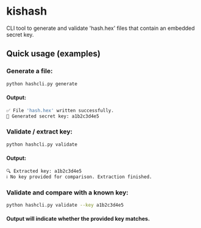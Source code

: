 # kishash
CLI tool to generate and validate 'hash.hex' files that contain an embedded secret key.

## Quick usage (examples)

### Generate a file:
```sh
python hashcli.py generate
```

#### Output:
```sh
✅ File 'hash.hex' written successfully.
🔑 Generated secret key: a1b2c3d4e5
```

### Validate / extract key:
```sh
python hashcli.py validate
```

#### Output:
```sh
🔍 Extracted key: a1b2c3d4e5
ℹ️ No key provided for comparison. Extraction finished.
```

### Validate and compare with a known key:
```sh
python hashcli.py validate --key a1b2c3d4e5
```
#### Output will indicate whether the provided key matches.
